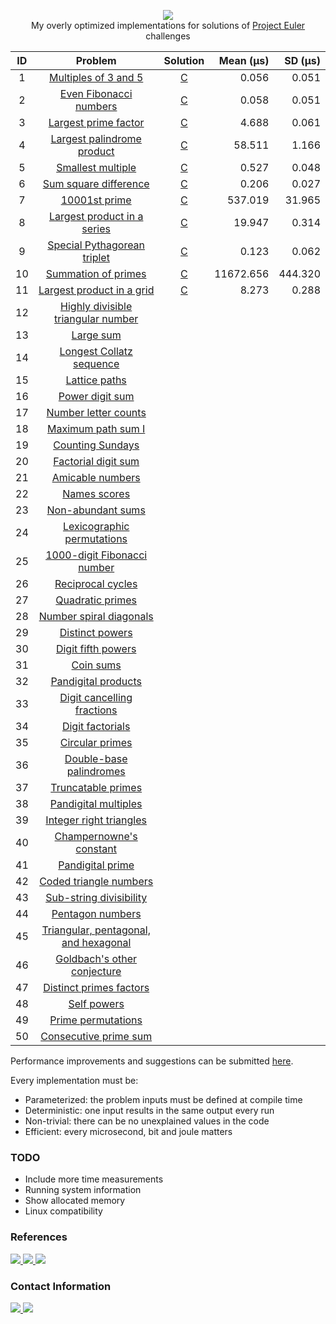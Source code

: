 <p align="center">
  <a href="https://projecteuler.net">
    <img src="https://projecteuler.net/images/clipart/euler_portrait.png">
  </a>
  <br>My overly optimized implementations for solutions of <a href="https://projecteuler.net">Project Euler</a> challenges</br>
</p>

| ID  | Problem                                                                      | Solution                                                                                 | Mean (μs) | SD (μs) |
| :-: | :--------------------------------------------------------------------------: | :--------------------------------------------------------------------------------------: | --------: | ------: |
| 1   | [Multiples of 3 and 5](https://projecteuler.net/problem=1)                   | [C](https://github.com/KimTisott/ProjectEuler-Solutions/blob/main/Solutions/problem1.c)  | 0.056     | 0.051   |
| 2   | [Even Fibonacci numbers](https://projecteuler.net/problem=2)                 | [C](https://github.com/KimTisott/ProjectEuler-Solutions/blob/main/Solutions/problem2.c)  | 0.058     | 0.051   |
| 3   | [Largest prime factor](https://projecteuler.net/problem=3)                   | [C](https://github.com/KimTisott/ProjectEuler-Solutions/blob/main/Solutions/problem3.c)  | 4.688     | 0.061   |
| 4   | [Largest palindrome product](https://projecteuler.net/problem=4)             | [C](https://github.com/KimTisott/ProjectEuler-Solutions/blob/main/Solutions/problem4.c)  | 58.511    | 1.166   |
| 5   | [Smallest multiple](https://projecteuler.net/problem=5)                      | [C](https://github.com/KimTisott/ProjectEuler-Solutions/blob/main/Solutions/problem5.c)  | 0.527     | 0.048   |
| 6   | [Sum square difference](https://projecteuler.net/problem=6)                  | [C](https://github.com/KimTisott/ProjectEuler-Solutions/blob/main/Solutions/problem6.c)  | 0.206     | 0.027   |
| 7   | [10001st prime](https://projecteuler.net/problem=7)                          | [C](https://github.com/KimTisott/ProjectEuler-Solutions/blob/main/Solutions/problem7.c)  | 537.019   | 31.965  |
| 8   | [Largest product in a series](https://projecteuler.net/problem=8)            | [C](https://github.com/KimTisott/ProjectEuler-Solutions/blob/main/Solutions/problem8.c)  | 19.947    | 0.314   |
| 9   | [Special Pythagorean triplet](https://projecteuler.net/problem=9)            | [C](https://github.com/KimTisott/ProjectEuler-Solutions/blob/main/Solutions/problem9.c)  | 0.123     | 0.062   |
| 10  | [Summation of primes](https://projecteuler.net/problem=10)                   | [C](https://github.com/KimTisott/ProjectEuler-Solutions/blob/main/Solutions/problem10.c) | 11672.656 | 444.320 |
| 11  | [Largest product in a grid](https://projecteuler.net/problem=11)             | [C](https://github.com/KimTisott/ProjectEuler-Solutions/blob/main/Solutions/problem11.c) | 8.273     | 0.288   |
| 12  | [Highly divisible triangular number](https://projecteuler.net/problem=12)    | 
| 13  | [Large sum](https://projecteuler.net/problem=13)                             | 
| 14  | [Longest Collatz sequence](https://projecteuler.net/problem=14)              | 
| 15  | [Lattice paths](https://projecteuler.net/problem=15)                         | 
| 16  | [Power digit sum](https://projecteuler.net/problem=16)                       | 
| 17  | [Number letter counts](https://projecteuler.net/problem=17)                  | 
| 18  | [Maximum path sum I](https://projecteuler.net/problem=18)                    | 
| 19  | [Counting Sundays](https://projecteuler.net/problem=19)                      | 
| 20  | [Factorial digit sum](https://projecteuler.net/problem=20)                   | 
| 21  | [Amicable numbers](https://projecteuler.net/problem=21)                      | 
| 22  | [Names scores](https://projecteuler.net/problem=22)                          | 
| 23  | [Non-abundant sums](https://projecteuler.net/problem=23)                     | 
| 24  | [Lexicographic permutations](https://projecteuler.net/problem=24)            | 
| 25  | [1000-digit Fibonacci number](https://projecteuler.net/problem=25)           | 
| 26  | [Reciprocal cycles](https://projecteuler.net/problem=26)                     | 
| 27  | [Quadratic primes](https://projecteuler.net/problem=27)                      | 
| 28  | [Number spiral diagonals](https://projecteuler.net/problem=28)               | 
| 29  | [Distinct powers](https://projecteuler.net/problem=29)                       | 
| 30  | [Digit fifth powers](https://projecteuler.net/problem=30)                    | 
| 31  | [Coin sums](https://projecteuler.net/problem=31)                             | 
| 32  | [Pandigital products](https://projecteuler.net/problem=32)                   | 
| 33  | [Digit cancelling fractions](https://projecteuler.net/problem=33)            | 
| 34  | [Digit factorials](https://projecteuler.net/problem=34)                      | 
| 35  | [Circular primes](https://projecteuler.net/problem=35)                       | 
| 36  | [Double-base palindromes](https://projecteuler.net/problem=36)               | 
| 37  | [Truncatable primes](https://projecteuler.net/problem=37)                    | 
| 38  | [Pandigital multiples](https://projecteuler.net/problem=38)                  | 
| 39  | [Integer right triangles](https://projecteuler.net/problem=39)               | 
| 40  | [Champernowne's constant](https://projecteuler.net/problem=40)               | 
| 41  | [Pandigital prime](https://projecteuler.net/problem=41)                      | 
| 42  | [Coded triangle numbers](https://projecteuler.net/problem=42)                | 
| 43  | [Sub-string divisibility](https://projecteuler.net/problem=43)               | 
| 44  | [Pentagon numbers](https://projecteuler.net/problem=44)                      | 
| 45  | [Triangular, pentagonal, and hexagonal](https://projecteuler.net/problem=45) | 
| 46  | [Goldbach's other conjecture](https://projecteuler.net/problem=46)           | 
| 47  | [Distinct primes factors](https://projecteuler.net/problem=47)               | 
| 48  | [Self powers](https://projecteuler.net/problem=48)                           | 
| 49  | [Prime permutations](https://projecteuler.net/problem=49)                    | 
| 50  | [Consecutive prime sum](https://projecteuler.net/problem=50)                 | 

Performance improvements and suggestions can be submitted [here](https://github.com/KimTisott/ProjectEuler-Solutions/issues/new).

Every implementation must be:
- Parameterized: the problem inputs must be defined at compile time
- Deterministic: one input results in the same output every run
- Non-trivial: there can be no unexplained values in the code
- Efficient: every microsecond, bit and joule matters

### TODO

- Include more time measurements
- Running system information
- Show allocated memory
- Linux compatibility

### References

<a href="https://projecteuler.net">
  <img src="https://projecteuler.net/themes/20210213/logo_default.png">
</a>

<a href="https://projecteuler.chat">
  <img src="https://projecteuler.chat/ext/euler13/pechat/styles/prosilver/theme/images/site_logo.png">
</a>

<a href="https://mathoverflow.net">
  <img src="https://cdn.sstatic.net/Sites/mathoverflow/Img/logo.svg?v=3a674b060adf">
</a>

### Contact Information
<a href="https://www.hackerrank.com/kim_nicolay">
  <img src="https://cdn4.iconfinder.com/data/icons/logos-and-brands/512/160_Hackerrank_logo_logos-64.png">
</a>
<a href="https://www.linkedin.com/in/kim-tisott-58133815b">
  <img src="https://cdn2.iconfinder.com/data/icons/social-media-2285/512/1_Linkedin_unofficial_colored_svg-64.png">
</a>

